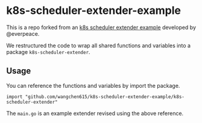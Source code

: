 # k8s-scheduler-extender-example
This is a repo forked from an [k8s scheduler extender example](https://github.com/everpeace/k8s-scheduler-extender-example)
developed by @everpeace. 

We restructured the code to wrap all shared functions and variables into a package `k8s-scheduler-extender`.

## Usage
You can reference the functions and variables by import the package.
```golang
import "github.com/wangchen615/k8s-scheduler-extender-example/k8s-scheduler-extender"
```

The `main.go` is an example extender revised using the above reference.